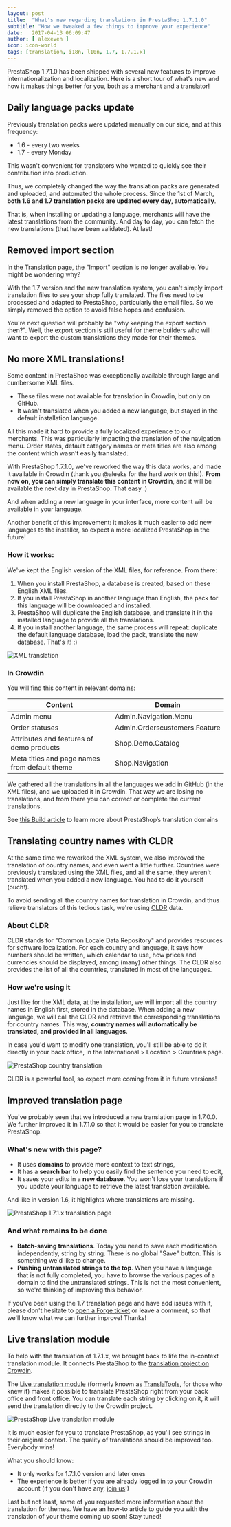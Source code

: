 ```yaml
---
layout: post
title:  "What's new regarding translations in PrestaShop 1.7.1.0"
subtitle: "How we tweaked a few things to improve your experience"
date:   2017-04-13 06:09:47
author: [ alexeven ]
icon: icon-world
tags: [translation, i18n, l10n, 1.7, 1.7.1.x]
---
```


PrestaShop 1.7.1.0 has been shipped with several new features to improve internationalization and localization. Here is a short tour of what's new and how it makes things better for you, both as a merchant and a translator!


## Daily language packs update

Previously translation packs were updated manually on our side, and at this frequency:

* 1.6 - every two weeks
* 1.7 - every Monday

This wasn't convenient for translators who wanted to quickly see their contribution into production.

Thus, we completely changed the way the translation packs are generated and uploaded, and automated the whole process. Since the 1st of March, **both 1.6 and 1.7 translation packs are updated every day, automatically**.

That is, when installing or updating a language, merchants will have the latest translations from the community. And day to day, you can fetch the new translations (that have been validated). At last!

## Removed import section

In the Translation page, the "Import" section is no longer available. You might be wondering why?

With the 1.7 version and the new translation system, you can't simply import translation files to see your shop fully translated. The files need to be processed and adapted to PrestaShop, particularly the email files. So we simply removed the option to avoid false hopes and confusion.

You're next question will probably be "why keeping the export section then?". Well, the export section is still useful for theme builders who will want to export the custom translations they made for their themes.


## No more XML translations!

Some content in PrestaShop was exceptionally available through large and cumbersome XML files.

* These files were not available for translation in Crowdin, but only on GitHub.
* It wasn't translated when you added a new language, but stayed in the default installation language.

All this made it hard to provide a fully localized experience to our merchants. This was particularly impacting the translation of the navigation menu. Order states, default category names or meta titles are also among the content which wasn't easily translated.

With PrestaShop 1.7.1.0, we've reworked the way this data works, and made it available in Crowdin (thank you @aleeks for the hard work on this!).
**From now on, you can simply translate this content in Crowdin**, and it will be available the next day in PrestaShop. That easy :)

And when adding a new language in your interface, more content will be available in your language.

Another benefit of this improvement: it makes it much easier to add new languages to the installer, so expect a more localized PrestaShop in the future!

### How it works:

We've kept the English version of the XML files, for reference. From there:

1. When you install PrestaShop, a database is created, based on these English XML files.
2. If you install PrestaShop in another language than English, the pack for this language will be downloaded and installed.
3. PrestaShop will duplicate the English database, and translate it in the installed language to provide all the translations.
4. If you install another language, the same process will repeat: duplicate the default language database, load the pack, translate the new database. That's it! :)

![XML translation](/assets/images/2017/03/Build_XML_translation.png)

### In Crowdin

You will find this content in relevant domains:

| Content | Domain |
| ---------- | -------- |
| Admin menu | Admin.Navigation.Menu |
| Order statuses | Admin.Orderscustomers.Feature |
| Attributes and features of demo products | Shop.Demo.Catalog |
| Meta titles and page names from default theme | Shop.Navigation|

We gathered all the translations in all the languages we add in GitHub (in the XML files), and we uploaded it in Crowdin. That way we are losing no translations, and from there you can correct or complete the current translations.

See [this Build article](http://build.prestashop.com/news/new-translation-system-prestashop-17/#what-is-a-domain-and-how-to-code-strings) to learn more about PrestaShop’s translation domains


## Translating country names with CLDR

At the same time we reworked the XML system, we also improved the translation of country names, and even went a little further. Countries were previously translated using the XML files, and all the same, they weren't translated when you added a new language. You had to do it yourself (ouch!).

To avoid sending all the country names for translation in Crowdin, and thus relieve translators of this tedious task, we're using [CLDR](http://cldr.unicode.org/) data.

###  About CLDR

CLDR stands for "Common Locale Data Repository" and provides resources for software localization. For each country and language, it says how numbers should be written, which calendar to use, how prices and currencies should be displayed, among (many) other things. The CLDR also provides the list of all the countries, translated in most of the languages.

###  How we're using it

Just like for the XML data, at the installation, we will import all the country names in English first, stored in the database.
When adding a new language, we will call the CLDR and retrieve the corresponding translations for country names. This way, **country names will automatically be translated, and provided in all languages**.

In case you'd want to modify one translation, you'll still be able to do it directly in your back office, in the International > Location > Countries page.

![PrestaShop country translation](/assets/images/2017/03/Build_171_country_translation.png)

CLDR is a powerful tool, so expect more coming from it in future versions!


## Improved translation page

You've probably seen that we introduced a new translation page in 1.7.0.0. We further improved it in 1.7.1.0 so that it would be easier for you to translate PrestaShop.

### What's new with this page?

* It uses **domains** to provide more context to text strings,
* It has a **search bar** to help you easily find the sentence you need to edit,
* It saves your edits in a **new database**. You won't lose your translations if you update your language to retrieve the latest translation available.

And like in version 1.6, it highlights where translations are missing.

![PrestaShop 1.7.1.x translation page](/assets/images/2017/03/Build_translation_page.png)

### And what remains to be done

* **Batch-saving translations**. Today you need to save each modification independently, string by string. There is no global "Save" button. This is something we'd like to change.
* **Pushing untranslated strings to the top**. When you have a language that is not fully completed, you have to browse the various pages of a domain to find the untranslated strings. This is not the most convenient, so we're thinking of improving this behavior.

If you've been using the 1.7 translation page and have add issues with it, please don't hesitate to [open a Forge ticket](http://forge.prestashop.com/) or leave a comment, so that we'll know what we can further improve! Thanks!


## Live translation module

To help with the translation of 1.7.1.x, we brought back to life the in-context translation module. It connects PrestaShop to the [translation project on Crowdin](https://crowdin.com/project/prestashop-official).

The [Live translation module](https://github.com/PrestaShop/ps_livetranslation) (formerly known as [TranslaTools](https://github.com/PrestaShop/translatools), for those who knew it) makes it possible to translate PrestaShop right from your back office and front office. You can translate each string by clicking on it, it will send the translation directly to the Crowdin project.

![PrestaShop Live translation module](/assets/images/2017/04/Live_translation.png)

It is much easier for you to translate PrestaShop, as you'll see strings in their original context. The quality of translations should be improved too. Everybody wins!

What you should know:

* It only works for 1.7.1.0 version and later ones
* The experience is better if you are already logged in to your Crowdin account (if you don't have any, [join us](https://crowdin.net/project/prestashop-official)!)

Last but not least, some of you requested more information about the translation for themes. We have an how-to article to guide you with the translation of your theme coming up soon! Stay tuned!


